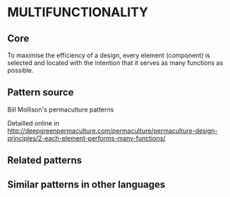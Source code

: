 # MULTIFUNCTIONALITY 

## Core

To maximise the efficiency of a design, every element (component) is selected and located with the intention that it serves as many functions as possible.

## Pattern source
Bill Mollison's permaculture patterns

Detailled online in 
http://deepgreenpermaculture.com/permaculture/permaculture-design-principles/2-each-element-performs-many-functions/

## Related patterns

## Similar patterns in other languages
